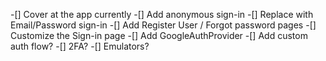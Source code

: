 -[] Cover at the app currently
-[] Add anonymous sign-in
-[] Replace with Email/Password sign-in
-[] Add Register User / Forgot password pages
-[] Customize the Sign-in page
-[] Add GoogleAuthProvider
-[] Add custom auth flow?
-[] 2FA?
-[] Emulators?